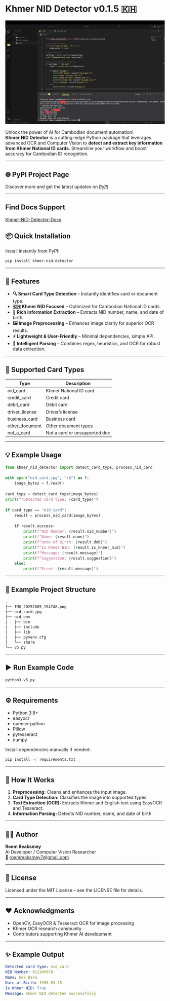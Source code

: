 # Khmer NID Detector v0.1.5 🇰🇭

![Khmer NID Detector](../example.png)

Unlock the power of AI for Cambodian document automation!  
**Khmer NID Detector** is a cutting-edge Python package that leverages advanced OCR and Computer Vision to **detect and extract key information from Khmer National ID cards**. Streamline your workflow and boost accuracy for Cambodian ID recognition.

---

## 🌐 PyPI Project Page

Discover more and get the latest updates on [PyPI](https://pypi.org/project/khmer-nid-detector/)

---
## Find Docs Support
[Khmer-NID-Detector-Docs](https://github.com/Smey09/Khmer-NID-Detector-Docs)

## 📦 Quick Installation

Install instantly from PyPI:

```bash
pip install khmer-nid-detector
```

---

## 🚀 Features

- **🔍 Smart Card Type Detection** – Instantly identifies card or document type.
- **🇰🇭 Khmer NID Focused** – Optimized for Cambodian National ID cards.
- **📄 Rich Information Extraction** – Extracts NID number, name, and date of birth.
- **🖼️ Image Preprocessing** – Enhances image clarity for superior OCR results.
- **⚡ Lightweight & User-Friendly** – Minimal dependencies, simple API.
- **🧠 Intelligent Parsing** – Combines regex, heuristics, and OCR for robust data extraction.

---

## 🪪 Supported Card Types

| Type           | Description                    |
|----------------|-------------------------------|
| nid_card       | Khmer National ID card         |
| credit_card    | Credit card                    |
| debit_card     | Debit card                     |
| driver_license | Driver’s license               |
| business_card  | Business card                  |
| other_document | Other document types           |
| not_a_card     | Not a card or unsupported doc  |

---

## 💡 Example Usage

```python
from khmer_nid_detector import detect_card_type, process_nid_card

with open("nid_card.jpg", "rb") as f:
    image_bytes = f.read()

card_type = detect_card_type(image_bytes)
print(f"Detected card type: {card_type}")

if card_type == "nid_card":
    result = process_nid_card(image_bytes)

    if result.success:
        print(f"NID Number: {result.nid_number}")
        print(f"Name: {result.name}")
        print(f"Date of Birth: {result.dob}")
        print(f"Is Khmer NID: {result.is_khmer_nid}")
        print(f"Message: {result.message}")
        print(f"Suggestion: {result.suggestion}")
    else:
        print(f"Error: {result.message}")

```

---

## 📁 Example Project Structure

```
.
├── IMG_20251005_154748.png
├── nid_card.jpg
├── nid_env
│   ├── bin
│   ├── include
│   ├── lib
│   ├── pyvenv.cfg
│   └── share
└── v5.py
```

---

## ▶️ Run Example Code

```bash
python3 v5.py
```

---

## ⚙️ Requirements

- Python 3.8+
- easyocr
- opencv-python
- Pillow
- pytesseract
- numpy

Install dependencies manually if needed:

```bash
pip install -r requirements.txt
```

---

## 🧠 How It Works

1. **Preprocessing:** Cleans and enhances the input image.
2. **Card Type Detection:** Classifies the image into supported types.
3. **Text Extraction (OCR):** Extracts Khmer and English text using EasyOCR and Tesseract.
4. **Information Parsing:** Detects NID number, name, and date of birth.

---

## 🧑‍💻 Author

**Roem Reaksmey**  
AI Developer / Computer Vision Researcher  
📧 roemreaksmey7@gmail.com

---

## 📄 License

Licensed under the MIT License – see the LICENSE file for details.

---

## ❤️ Acknowledgments

- OpenCV, EasyOCR & Tesseract OCR for image processing
- Khmer OCR research community
- Contributors supporting Khmer AI development

---

## ✨ Example Output

```yaml
Detected card type: nid_card
NID Number: 012345678
Name: Sok Dara
Date of Birth: 1998-03-25
Is Khmer NID: True
Message: Khmer NID detected successfully
```